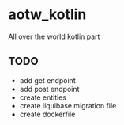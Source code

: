 # aotw_kotlin
All over the world kotlin part

## TODO 
- add get endpoint
- add post endpoint
- create entities
- create liquibase migration file
- create dockerfile 
